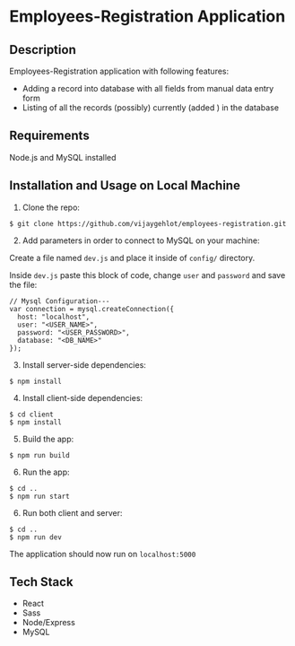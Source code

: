 # Employees-Registration Application

## Description

Employees-Registration application with following features:

* Adding a record into database with all fields from manual data entry form
* Listing of all the records (possibly) currently (added ) in the database


## Requirements

Node.js and MySQL installed

## Installation and Usage on Local Machine

1. Clone the repo:

```
$ git clone https://github.com/vijaygehlot/employees-registration.git

```

2. Add parameters in order to connect to MySQL on your machine:

Create a file named ```dev.js``` and place it inside of ```config/``` directory.

Inside ```dev.js``` paste this block of code, change ```user``` and ```password``` and save the file:

```
// Mysql Configuration---
var connection = mysql.createConnection({
  host: "localhost",
  user: "<USER_NAME>",
  password: "<USER_PASSWORD>",
  database: "<DB_NAME>"
});
```

3. Install server-side dependencies:

```
$ npm install
```

4. Install client-side dependencies:

```
$ cd client
$ npm install
```

5. Build the app:

```
$ npm run build
```

6. Run the app:

```
$ cd ..
$ npm run start
```

6. Run both client and server:

```
$ cd ..
$ npm run dev
```

The application should now run on <code>localhost:5000</code>

## Tech Stack

* React
* Sass
* Node/Express
* MySQL
